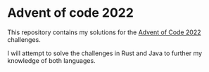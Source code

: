 # Advent of code 2022

This repository contains my solutions for the [Advent of Code 2022](https://adventofcode.com/2022) challenges.

I will attempt to solve the challenges in Rust and Java to further my knowledge of both languages.